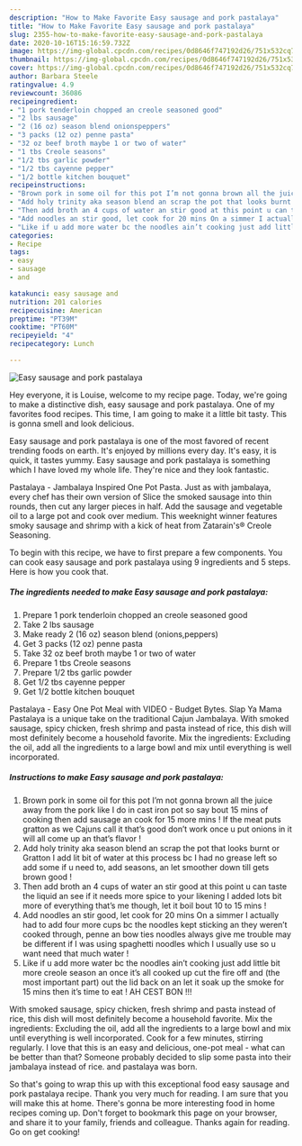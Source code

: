 ```yaml
---
description: "How to Make Favorite Easy sausage and pork pastalaya"
title: "How to Make Favorite Easy sausage and pork pastalaya"
slug: 2355-how-to-make-favorite-easy-sausage-and-pork-pastalaya
date: 2020-10-16T15:16:59.732Z
image: https://img-global.cpcdn.com/recipes/0d8646f747192d26/751x532cq70/easy-sausage-and-pork-pastalaya-recipe-main-photo.jpg
thumbnail: https://img-global.cpcdn.com/recipes/0d8646f747192d26/751x532cq70/easy-sausage-and-pork-pastalaya-recipe-main-photo.jpg
cover: https://img-global.cpcdn.com/recipes/0d8646f747192d26/751x532cq70/easy-sausage-and-pork-pastalaya-recipe-main-photo.jpg
author: Barbara Steele
ratingvalue: 4.9
reviewcount: 36086
recipeingredient:
- "1 pork tenderloin chopped an creole seasoned good"
- "2 lbs sausage"
- "2 (16 oz) season blend onionspeppers"
- "3 packs (12 oz) penne pasta"
- "32 oz beef broth maybe 1 or two of water"
- "1 tbs Creole seasons"
- "1/2 tbs garlic powder"
- "1/2 tbs cayenne pepper"
- "1/2 bottle kitchen bouquet"
recipeinstructions:
- "Brown pork in some oil for this pot I’m not gonna brown all the juice away from the pork like I do in cast iron pot so say bout 15 mins of cooking then add sausage an cook for 15 more mins ! If the meat puts gratton as we Cajuns call it that’s good don’t work once u put onions in it will all come up an that’s flavor !"
- "Add holy trinity aka season blend an scrap the pot that looks burnt or Gratton I add lit bit of water at this process bc I had no grease left so add some if u need to, add seasons, an let smoother down till gets brown good !"
- "Then add broth an 4 cups of water an stir good at this point u can taste the liquid an see if it needs more spice to your likening I added lots bit more of everything that’s me though, let it boil bout 10 to 15 mins !"
- "Add noodles an stir good, let cook for 20 mins On a simmer I actually had to add four more cups bc the noodles kept sticking an they weren’t cooked through, penne an bow ties noodles always give me trouble may be different if I was using spaghetti noodles which I usually use so u want need that much water !"
- "Like if u add more water bc the noodles ain’t cooking just add little bit more creole season an once it’s all cooked up cut the fire off and (the most important part) out the lid back on an let it soak up the smoke for 15 mins then it’s time to eat ! AH CEST BON !!!"
categories:
- Recipe
tags:
- easy
- sausage
- and

katakunci: easy sausage and 
nutrition: 201 calories
recipecuisine: American
preptime: "PT39M"
cooktime: "PT60M"
recipeyield: "4"
recipecategory: Lunch

---
```



![Easy sausage and pork pastalaya](https://img-global.cpcdn.com/recipes/0d8646f747192d26/751x532cq70/easy-sausage-and-pork-pastalaya-recipe-main-photo.jpg)

Hey everyone, it is Louise, welcome to my recipe page. Today, we're going to make a distinctive dish, easy sausage and pork pastalaya. One of my favorites food recipes. This time, I am going to make it a little bit tasty. This is gonna smell and look delicious.

Easy sausage and pork pastalaya is one of the most favored of recent trending foods on earth. It's enjoyed by millions every day. It's easy, it is quick, it tastes yummy. Easy sausage and pork pastalaya is something which I have loved my whole life. They're nice and they look fantastic.

Pastalaya - Jambalaya Inspired One Pot Pasta. Just as with jambalaya, every chef has their own version of Slice the smoked sausage into thin rounds, then cut any larger pieces in half. Add the sausage and vegetable oil to a large pot and cook over medium. This weeknight winner features smoky sausage and shrimp with a kick of heat from Zatarain&#39;s® Creole Seasoning.


To begin with this recipe, we have to first prepare a few components. You can cook easy sausage and pork pastalaya using 9 ingredients and 5 steps. Here is how you cook that.

<!--inarticleads1-->

##### The ingredients needed to make Easy sausage and pork pastalaya:

1. Prepare 1 pork tenderloin chopped an creole seasoned good
1. Take 2 lbs sausage
1. Make ready 2 (16 oz) season blend (onions,peppers)
1. Get 3 packs (12 oz) penne pasta
1. Take 32 oz beef broth maybe 1 or two of water
1. Prepare 1 tbs Creole seasons
1. Prepare 1/2 tbs garlic powder
1. Get 1/2 tbs cayenne pepper
1. Get 1/2 bottle kitchen bouquet


Pastalaya - Easy One Pot Meal with VIDEO - Budget Bytes. Slap Ya Mama Pastalaya is a unique take on the traditional Cajun Jambalaya. With smoked sausage, spicy chicken, fresh shrimp and pasta instead of rice, this dish will most definitely become a household favorite. Mix the ingredients: Excluding the oil, add all the ingredients to a large bowl and mix until everything is well incorporated. 

<!--inarticleads2-->

##### Instructions to make Easy sausage and pork pastalaya:

1. Brown pork in some oil for this pot I’m not gonna brown all the juice away from the pork like I do in cast iron pot so say bout 15 mins of cooking then add sausage an cook for 15 more mins ! If the meat puts gratton as we Cajuns call it that’s good don’t work once u put onions in it will all come up an that’s flavor !
1. Add holy trinity aka season blend an scrap the pot that looks burnt or Gratton I add lit bit of water at this process bc I had no grease left so add some if u need to, add seasons, an let smoother down till gets brown good !
1. Then add broth an 4 cups of water an stir good at this point u can taste the liquid an see if it needs more spice to your likening I added lots bit more of everything that’s me though, let it boil bout 10 to 15 mins !
1. Add noodles an stir good, let cook for 20 mins On a simmer I actually had to add four more cups bc the noodles kept sticking an they weren’t cooked through, penne an bow ties noodles always give me trouble may be different if I was using spaghetti noodles which I usually use so u want need that much water !
1. Like if u add more water bc the noodles ain’t cooking just add little bit more creole season an once it’s all cooked up cut the fire off and (the most important part) out the lid back on an let it soak up the smoke for 15 mins then it’s time to eat ! AH CEST BON !!!


With smoked sausage, spicy chicken, fresh shrimp and pasta instead of rice, this dish will most definitely become a household favorite. Mix the ingredients: Excluding the oil, add all the ingredients to a large bowl and mix until everything is well incorporated. Cook for a few minutes, stirring regularly. I love that this is an easy and delicious, one-pot meal - what can be better than that? Someone probably decided to slip some pasta into their jambalaya instead of rice. and pastalaya was born. 

So that's going to wrap this up with this exceptional food easy sausage and pork pastalaya recipe. Thank you very much for reading. I am sure that you will make this at home. There's gonna be more interesting food in home recipes coming up. Don't forget to bookmark this page on your browser, and share it to your family, friends and colleague. Thanks again for reading. Go on get cooking!
